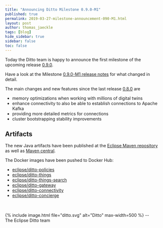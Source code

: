 ```yaml
---
title: "Announcing Ditto Milestone 0.9.0-M1"
published: true
permalink: 2019-03-27-milestone-announcement-090-M1.html
layout: post
author: thomas_jaeckle
tags: [blog]
hide_sidebar: true
sidebar: false
toc: false
---
```


Today the Ditto team is happy to announce the first milestone of the upcoming release 
[0.9.0](https://projects.eclipse.org/projects/iot.ditto/releases/0.9.0).

Have a look at the Milestone [0.9.0-M1 release notes](release_notes_090-M1.html) for what changed in detail.

The main changes and new features since the last release [0.8.0](release_notes_080.html) are

* memory optimizations when working with millions of digital twins
* enhance connectivity to also be able to establish connections to Apache Kafka
* providing more detailed metrics for connections
* cluster bootstrapping stability improvements

## Artifacts

The new Java artifacts have been published at the [Eclipse Maven repository](https://repo.eclipse.org/content/repositories/ditto/)
as well as [Maven central](https://repo1.maven.org/maven2/org/eclipse/ditto/).

The Docker images have been pushed to Docker Hub:
* [eclipse/ditto-policies](https://hub.docker.com/r/eclipse/ditto-policies/)
* [eclipse/ditto-things](https://hub.docker.com/r/eclipse/ditto-things/)
* [eclipse/ditto-things-search](https://hub.docker.com/r/eclipse/ditto-things-search/)
* [eclipse/ditto-gateway](https://hub.docker.com/r/eclipse/ditto-gateway/)
* [eclipse/ditto-connectivity](https://hub.docker.com/r/eclipse/ditto-connectivity/)
* [eclipse/ditto-concierge](https://hub.docker.com/r/eclipse/ditto-concierge/)

<br/>
<br/>
{% include image.html file="ditto.svg" alt="Ditto" max-width=500 %}
--<br/>
The Eclipse Ditto team
